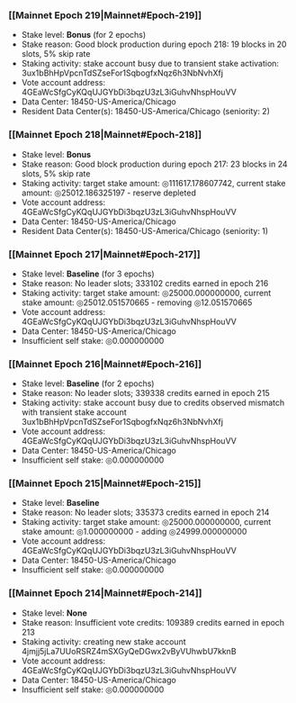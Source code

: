 ### [[Mainnet Epoch 219|Mainnet#Epoch-219]]
* Stake level: **Bonus** (for 2 epochs)
* Stake reason: Good block production during epoch 218: 19 blocks in 20 slots, 5% skip rate
* Staking activity: stake account busy due to transient stake activation: 3ux1bBhHpVpcnTdSZseFor1SqbogfxNqz6h3NbNvhXfj
* Vote account address: 4GEaWcSfgCyKQqUJGYbDi3bqzU3zL3iGuhvNhspHouVV
* Data Center: 18450-US-America/Chicago
* Resident Data Center(s): 18450-US-America/Chicago (seniority: 2)
### [[Mainnet Epoch 218|Mainnet#Epoch-218]]
* Stake level: **Bonus**
* Stake reason: Good block production during epoch 217: 23 blocks in 24 slots, 5% skip rate
* Staking activity: target stake amount: ◎111617.178607742, current stake amount: ◎25012.186325197 - reserve depleted
* Vote account address: 4GEaWcSfgCyKQqUJGYbDi3bqzU3zL3iGuhvNhspHouVV
* Data Center: 18450-US-America/Chicago
* Resident Data Center(s): 18450-US-America/Chicago (seniority: 1)
### [[Mainnet Epoch 217|Mainnet#Epoch-217]]
* Stake level: **Baseline** (for 3 epochs)
* Stake reason: No leader slots; 333102 credits earned in epoch 216
* Staking activity: target stake amount: ◎25000.000000000, current stake amount: ◎25012.051570665 - removing ◎12.051570665
* Vote account address: 4GEaWcSfgCyKQqUJGYbDi3bqzU3zL3iGuhvNhspHouVV
* Data Center: 18450-US-America/Chicago
* Insufficient self stake: ◎0.000000000
### [[Mainnet Epoch 216|Mainnet#Epoch-216]]
* Stake level: **Baseline** (for 2 epochs)
* Stake reason: No leader slots; 339338 credits earned in epoch 215
* Staking activity: stake account busy due to credits observed mismatch with transient stake account 3ux1bBhHpVpcnTdSZseFor1SqbogfxNqz6h3NbNvhXfj
* Vote account address: 4GEaWcSfgCyKQqUJGYbDi3bqzU3zL3iGuhvNhspHouVV
* Data Center: 18450-US-America/Chicago
* Insufficient self stake: ◎0.000000000
### [[Mainnet Epoch 215|Mainnet#Epoch-215]]
* Stake level: **Baseline**
* Stake reason: No leader slots; 335373 credits earned in epoch 214
* Staking activity: target stake amount: ◎25000.000000000, current stake amount: ◎1.000000000 - adding ◎24999.000000000
* Vote account address: 4GEaWcSfgCyKQqUJGYbDi3bqzU3zL3iGuhvNhspHouVV
* Data Center: 18450-US-America/Chicago
* Insufficient self stake: ◎0.000000000
### [[Mainnet Epoch 214|Mainnet#Epoch-214]]
* Stake level: **None**
* Stake reason: Insufficient vote credits: 109389 credits earned in epoch 213
* Staking activity: creating new stake account 4jmjj5jLa7UUoRSRZ4mSXGyQeDGwx2vByVUhwbU7kknB
* Vote account address: 4GEaWcSfgCyKQqUJGYbDi3bqzU3zL3iGuhvNhspHouVV
* Data Center: 18450-US-America/Chicago
* Insufficient self stake: ◎0.000000000